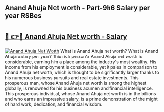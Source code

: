 ## Anand Ahuja N𝚎t w𝚘rth - Part-9h6 S𝚊lary per year RSBes

# <h2><a href="http://gc26lf.nevu.top/?p=Anand+Ahuja">🔗 👉🔴 Anand Ahuja N𝚎t w𝚘rth - S𝚊lary</a></h2>

[![Anand Ahuja N𝚎t W𝚘rth](https://i.imgur.com/Oavwk0R.jpeg)](http://gc26lf.nevu.top/?p=Anand+Ahuja)
What is Anand Ahuja n𝚎t w𝚘rth? What is Anand Ahuja s𝚊lary per year?
This rich person's Anand Ahuja net worth is considerable, earning him a place among the industry's most wealthy. His income from his employment is considerable, yet it pales in comparison to Anand Ahuja net worth, which is thought to be significantly larger thanks to his numerous business pursuits and real estate investments. This prosperous man, whose Anand Ahuja net worth is among the highest globally, is renowned for his business acumen and financial intelligence. This prosperous individual, whose Anand Ahuja net worth is in the billions and who earns an impressive salary, is a prime demonstration of the might of hard work, dedication, and financial wisdom.
